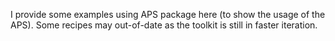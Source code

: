 I provide some examples using APS package here (to show the usage of the APS). Some recipes may out-of-date as the toolkit is still in faster iteration.
